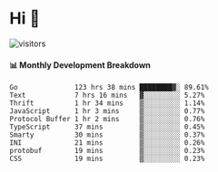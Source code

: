 # Hi 👋
 
![visitors](https://visitor-badge.glitch.me/badge?page_id=sorcererxw.sorcererx)

#### 📊 Monthly Development Breakdown

<!--START_SECTION:waka-->
```text
Go              123 hrs 38 mins ████████▓░ 89.61%
Text            7 hrs 16 mins   ▓░░░░░░░░░ 5.27%
Thrift          1 hr 34 mins    ▒░░░░░░░░░ 1.14%
JavaScript      1 hr 3 mins     ▒░░░░░░░░░ 0.77%
Protocol Buffer 1 hr 2 mins     ▒░░░░░░░░░ 0.76%
TypeScript      37 mins         ▒░░░░░░░░░ 0.45%
Smarty          30 mins         ▒░░░░░░░░░ 0.37%
INI             21 mins         ▒░░░░░░░░░ 0.26%
protobuf        19 mins         ▒░░░░░░░░░ 0.23%
CSS             19 mins         ▒░░░░░░░░░ 0.23%
```
<!--END_SECTION:waka-->
